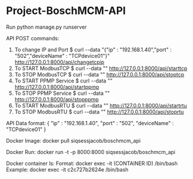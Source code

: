 # Project-BoschMCM-API

Run python manage.py runserver 

API POST commands:
  1. To change IP and Port
    $ curl --data "{"ip" : "192.168.1.40","port" : "502","deviceName" : "TCPdevice01"}" http://127.0.0.1:8000/api/changetcpip
  2. To START ModbusTCP
    $ curl --data "" http://127.0.0.1:8000/api/starttcp
  3. To STOP ModbusTCP
    $ curl --data "" http://127.0.0.1:8000/api/stoptcp
  4. To START PPMP Service
    $ curl --data "" http://127.0.0.1:8000/api/startppmp
  5. To STOP PPMP Service
    $ curl --data "" http://127.0.0.1:8000/api/stopppmp
  6. To START ModbusRTU
    $ curl --data "" http://127.0.0.1:8000/api/startrtu
  7. To STOP ModbusRTU
    $ curl --data "" http://127.0.0.1:8000/api/stoprtu
    
    
API Data format:
 {
    "ip" : "192.168.1.40",
    "port" : "502",
    "deviceName" : "TCPdevice01" 
}

Docker Image:
  docker pull siqsessjacob/boschmcm_api

Docker Run:
  docker run -t -p 8000:8000 siqsessjacob/boschmcm_api

Docker container ls:
  Format:
  docker exec -it (CONTAINER ID) /bin/bash  
  Example:
  docker exec -it c2c727b2624e /bin/bash
